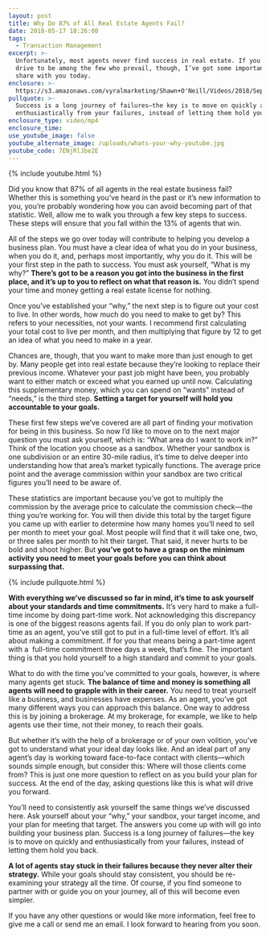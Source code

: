 ```yaml
---
layout: post
title: Why Do 87% of All Real Estate Agents Fail?
date: 2018-05-17 18:26:00
tags:
  - Transaction Management
excerpt: >-
  Unfortunately, most agents never find success in real estate. If you’ve the
  drive to be among the few who prevail, though, I’ve got some important tips to
  share with you today.
enclosure: >-
  https://s3.amazonaws.com/vyralmarketing/Shawn+O'Neill/Videos/2018/September/Jacksonville+Real+Estate+Agent-+Being+a+Buyers+Agent+vs.+Being+a+Sellers+Agent.mp4
pullquote: >-
  Success is a long journey of failures—the key is to move on quickly and
  enthusiastically from your failures, instead of letting them hold you back.
enclosure_type: video/mp4
enclosure_time:
use_youtube_image: false
youtube_alternate_image: /uploads/whats-your-why-youtube.jpg
youtube_code: 7ENjRlJbe2E
---
```


{% include youtube.html %}

Did you know that 87% of all agents in the real estate business fail? Whether this is something you’ve heard in the past or it’s new information to you, you’re probably wondering how you can avoid becoming part of that statistic. Well, allow me to walk you through a few key steps to success. These steps will ensure that you fall within the 13% of agents that win.

All of the steps we go over today will contribute to helping you develop a business plan. You must have a clear idea of what you do in your business, when you do it, and, perhaps most importantly, why you do it. This will be your first step in the path to success. You must ask yourself, “What is my why?” **There’s got to be a reason you got into the business in the first place, and it’s up to you to reflect on what that reason is.** You didn’t spend your time and money getting a real estate license for nothing.

Once you’ve established your “why,” the next step is to figure out your cost to live. In other words, how much do you need to make to get by? This refers to your necessities, not your wants. I recommend first calculating your total cost to live per month, and then multiplying that figure by 12 to get an idea of what you need to make in a year.

Chances are, though, that you want to make more than just enough to get by. Many people get into real estate because they’re looking to replace their previous income. Whatever your past job might have been, you probably want to either match or exceed what you earned up until now. Calculating this supplementary money, which you can spend on “wants” instead of “needs,” is the third step. **Setting a target for yourself will hold you accountable to your goals.**

These first few steps we’ve covered are all part of finding your motivation for being in this business. So now I’d like to move on to the next major question you must ask yourself, which is: “What area do I want to work in?” Think of the location you choose as a sandbox. Whether your sandbox is one subdivision or an entire 30-mile radius, it’s time to delve deeper into understanding how that area’s market typically functions. The average price point and the average commission within your sandbox are two critical figures you’ll need to be aware of.

These statistics are important because you’ve got to multiply the commission by the average price to calculate the commission check—the thing you’re working for. You will then divide this total by the target figure you came up with earlier to determine how many homes you’ll need to sell per month to meet your goal. Most people will find that it will take one, two, or three sales per month to hit their target. That said, it never hurts to be bold and shoot higher. But **you’ve got to have a grasp on the minimum activity you need to meet your goals before you can think about surpassing that.**

{% include pullquote.html %}

**With everything we’ve discussed so far in mind, it’s time to ask yourself about your standards and time commitments.** It’s very hard to make a full-time income by doing part-time work. Not acknowledging this discrepancy is one of the biggest reasons agents fail. If you do only plan to work part-time as an agent, you’ve still got to put in a full-time level of effort. It’s all about making a commitment. If for you that means being a part-time agent with a  full-time commitment three days a week, that’s fine. The important thing is that you hold yourself to a high standard and commit to your goals.

What to do with the time you’ve committed to your goals, however, is where many agents get stuck. **The balance of time and money is something all agents will need to grapple with in their career.** You need to treat yourself like a business, and businesses have expenses. As an agent, you’ve got many different ways you can approach this balance. One way to address this is by joining a brokerage. At my brokerage, for example, we like to help agents use their time, not their money, to reach their goals.

But whether it’s with the help of a brokerage or of your own volition, you’ve got to understand what your ideal day looks like. And an ideal part of any agent’s day is working toward face-to-face contact with clients—which sounds simple enough, but consider this: Where will those clients come from? This is just one more question to reflect on as you build your plan for success. At the end of the day, asking questions like this is what will drive you forward.

You’ll need to consistently ask yourself the same things we’ve discussed here. Ask yourself about your “why,” your sandbox, your target income, and your plan for meeting that target. The answers you come up with will go into building your business plan. Success is a long journey of failures—the key is to move on quickly and enthusiastically from your failures, instead of letting them hold you back.

**A lot of agents stay stuck in their failures because they never alter their strategy.** While your goals should stay consistent, you should be re-examining your strategy all the time. Of course, if you find someone to partner with or guide you on your journey, all of this will become even simpler.

If you have any other questions or would like more information, feel free to give me a call or send me an email. I look forward to hearing from you soon.
